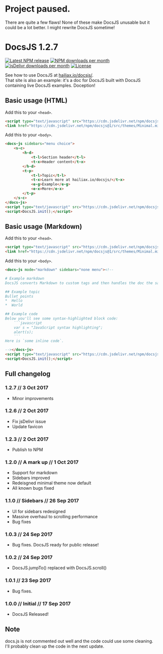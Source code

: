 # Project paused.
There are quite a few flaws! None of these make DocsJS unusable but it could be a lot better. I might rewrite DocsJS sometime!

# DocsJS 1.2.7
[![Latest NPM release](https://img.shields.io/npm/v/docsjs.svg?style=flat-square)](https://www.npmjs.com/package/docsjs)
[![NPM downloads per month](https://img.shields.io/npm/dm/docsjs.svg?style=flat-square)](https://www.npmjs.com/package/docsjs)
[![jsDelivr downloads per month](https://data.jsdelivr.com/v1/package/npm/docsjs/badge)](https://www.jsdelivr.com/package/npm/docsjs)
[![License](https://img.shields.io/npm/l/docsjs.svg?style=flat-square)](./LICENSE)

See how to use DocsJS at [hailiax.io/docsjs/](https://hailiax.io/docsjs/).  
That site is also an example: it's a doc for DocsJS built with DocsJS containing live DocsJS examples. Doception!

## Basic usage (HTML)
Add this to your `<head>`.
```html
<script type="text/javascript" src="https://cdn.jsdelivr.net/npm/docsjs@1/src/docs.min.js"></script>
<link href="https://cdn.jsdelivr.net/npm/docsjs@1/src/themes/Minimal.min.css" rel="stylesheet" id="DocsJS-theme">
```
Add this to your `<body>`.
```html
<docs-js sidebars="menu choice">
	<s-c>
		<h-d>
			<t-l>Section header</t-l>
			<t-x>Header content</t-x>
		</h-d>
		<t-p>
			<t-l>Topic</t-l>
			<t-x>Learn more at hailiax.io/docsjs/</t-x>
			<e-g>Example</e-g>
			<e-x>More</e-x>
		</t-p>
	</s-c>
</docs-js>
<script type="text/javascript" src="https://cdn.jsdelivr.net/npm/docsjs@1/src/ace/ace.js"></script>
<script>DocsJS.init();</script>
```
## Basic usage (Markdown)
Add this to your `<head>`.
```html
<script type="text/javascript" src="https://cdn.jsdelivr.net/npm/docsjs@1/src/docs.min.js"></script>
<link href="https://cdn.jsdelivr.net/npm/docsjs@1/src/themes/Minimal.min.css" rel="stylesheet" id="DocsJS-theme">
```
Add this to your `<body>`.
```markdown
<docs-js mode="markdown" sidebars="none menu"><!--

# Example markdown
DocsJS converts Markdown to custom tags and then handles the doc the same way it handles custom tag docs.

## Example topic
Bullet points  
*  Hello
*  World  

## Example code
Below you'll see some syntax-highlighted block code:
    ```javascript
    var s = "JavaScript syntax highlighting";
    alert(s);
    ```
Here is `some inline code`.

--></docs-js>
<script type="text/javascript" src="https://cdn.jsdelivr.net/npm/docsjs@1/src/ace/ace.js"></script>
<script>DocsJS.init();</script>
```

## Full changelog
### 1.2.7 // 3 Oct 2017
*  Minor improvements
### 1.2.6 // 2 Oct 2017
*  Fix jsDelivr issue
*  Update favicon
### 1.2.3 // 2 Oct 2017
*  Publish to NPM
### 1.2.0 // A mark up // 1 Oct 2017
*  Support for markdown
*  Sidebars improved
*  Redeisgned minimal theme now default
*  All known bugs fixed
### 1.1.0 // Sidebars // 26 Sep 2017
*  UI for sidebars redesigned
*  Massive overhaul to scrolling performance
*  Bug fixes
### 1.0.3 // 24 Sep 2017
*  Bug fixes. DocsJS ready for public release!
### 1.0.2 // 24 Sep 2017
*  DocsJS.jumpTo() replaced with DocsJS.scroll()
### 1.0.1 // 23 Sep 2017
*  Bug fixes.
### 1.0.0 // Initial // 17 Sep 2017
*  DocsJS Released!

## Note
docs.js is not commented out well and the code could use some cleaning. I'll probably clean up the code in the next update.
